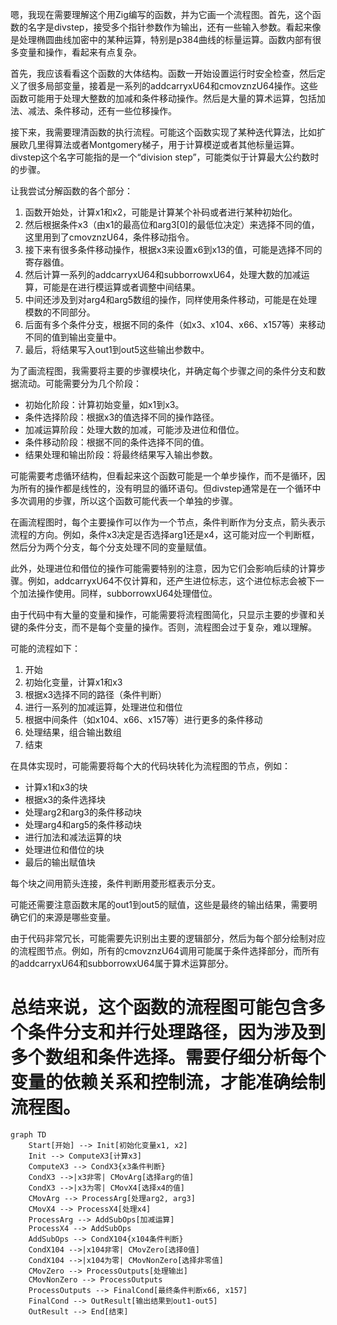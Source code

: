 嗯，我现在需要理解这个用Zig编写的函数，并为它画一个流程图。首先，这个函数的名字是divstep，接受多个指针参数作为输出，还有一些输入参数。看起来像是处理椭圆曲线加密中的某种运算，特别是p384曲线的标量运算。函数内部有很多变量和操作，看起来有点复杂。

首先，我应该看看这个函数的大体结构。函数一开始设置运行时安全检查，然后定义了很多局部变量，接着是一系列的addcarryxU64和cmovznzU64操作。这些函数可能用于处理大整数的加减和条件移动操作。然后是大量的算术运算，包括加法、减法、条件移动，还有一些位移操作。

接下来，我需要理清函数的执行流程。可能这个函数实现了某种迭代算法，比如扩展欧几里得算法或者Montgomery梯子，用于计算模逆或者其他标量运算。divstep这个名字可能指的是一个“division step”，可能类似于计算最大公约数时的步骤。

让我尝试分解函数的各个部分：

1. 函数开始处，计算x1和x2，可能是计算某个补码或者进行某种初始化。
2. 然后根据条件x3（由x1的最高位和arg3[0]的最低位决定）来选择不同的值，这里用到了cmovznzU64，条件移动指令。
3. 接下来有很多条件移动操作，根据x3来设置x6到x13的值，可能是选择不同的寄存器值。
4. 然后计算一系列的addcarryxU64和subborrowxU64，处理大数的加减运算，可能是在进行模运算或者调整中间结果。
5. 中间还涉及到对arg4和arg5数组的操作，同样使用条件移动，可能是在处理模数的不同部分。
6. 后面有多个条件分支，根据不同的条件（如x3、x104、x66、x157等）来移动不同的值到输出变量中。
7. 最后，将结果写入out1到out5这些输出参数中。

为了画流程图，我需要将主要的步骤模块化，并确定每个步骤之间的条件分支和数据流动。可能需要分为几个阶段：

- 初始化阶段：计算初始变量，如x1到x3。
- 条件选择阶段：根据x3的值选择不同的操作路径。
- 加减运算阶段：处理大数的加减，可能涉及进位和借位。
- 条件移动阶段：根据不同的条件选择不同的值。
- 结果处理和输出阶段：将最终结果写入输出参数。

可能需要考虑循环结构，但看起来这个函数可能是一个单步操作，而不是循环，因为所有的操作都是线性的，没有明显的循环语句。但divstep通常是在一个循环中多次调用的步骤，所以这个函数可能代表一个单独的步骤。

在画流程图时，每个主要操作可以作为一个节点，条件判断作为分支点，箭头表示流程的方向。例如，条件x3决定是否选择arg1还是x4，这可能对应一个判断框，然后分为两个分支，每个分支处理不同的变量赋值。

此外，处理进位和借位的操作可能需要特别的注意，因为它们会影响后续的计算步骤。例如，addcarryxU64不仅计算和，还产生进位标志，这个进位标志会被下一个加法操作使用。同样，subborrowxU64处理借位。

由于代码中有大量的变量和操作，可能需要将流程图简化，只显示主要的步骤和关键的条件分支，而不是每个变量的操作。否则，流程图会过于复杂，难以理解。

可能的流程如下：

1. 开始
2. 初始化变量，计算x1和x3
3. 根据x3选择不同的路径（条件判断）
4. 进行一系列的加减运算，处理进位和借位
5. 根据中间条件（如x104、x66、x157等）进行更多的条件移动
6. 处理结果，组合输出数组
7. 结束

在具体实现时，可能需要将每个大的代码块转化为流程图的节点，例如：

- 计算x1和x3的块
- 根据x3的条件选择块
- 处理arg2和arg3的条件移动块
- 处理arg4和arg5的条件移动块
- 进行加法和减法运算的块
- 处理进位和借位的块
- 最后的输出赋值块

每个块之间用箭头连接，条件判断用菱形框表示分支。

可能还需要注意函数末尾的out1到out5的赋值，这些是最终的输出结果，需要明确它们的来源是哪些变量。

由于代码非常冗长，可能需要先识别出主要的逻辑部分，然后为每个部分绘制对应的流程图节点。例如，所有的cmovznzU64调用可能属于条件选择部分，而所有的addcarryxU64和subborrowxU64属于算术运算部分。

总结来说，这个函数的流程图可能包含多个条件分支和并行处理路径，因为涉及到多个数组和条件选择。需要仔细分析每个变量的依赖关系和控制流，才能准确绘制流程图。
================================================
```mermaid
graph TD
    Start[开始] --> Init[初始化变量x1, x2]
    Init --> ComputeX3[计算x3]
    ComputeX3 --> CondX3{x3条件判断}
    CondX3 -->|x3非零| CMovArg[选择arg的值]
    CondX3 -->|x3为零| CMovX4[选择x4的值]
    CMovArg --> ProcessArg[处理arg2, arg3]
    CMovX4 --> ProcessX4[处理x4]
    ProcessArg --> AddSubOps[加减运算]
    ProcessX4 --> AddSubOps
    AddSubOps --> CondX104{x104条件判断}
    CondX104 -->|x104非零| CMovZero[选择0值]
    CondX104 -->|x104为零| CMovNonZero[选择非零值]
    CMovZero --> ProcessOutputs[处理输出]
    CMovNonZero --> ProcessOutputs
    ProcessOutputs --> FinalCond[最终条件判断x66, x157]
    FinalCond --> OutResult[输出结果到out1-out5]
    OutResult --> End[结束]
```